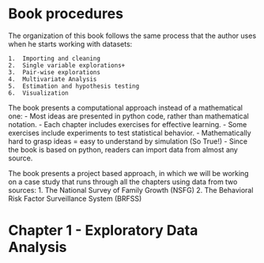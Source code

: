 #   Book procedures
The organization of this book follows the same process that the author uses when he starts working with datasets:
    
    1.  Importing and cleaning
    2.  Single variable explorations+
    3.  Pair-wise explorations
    4.  Multivariate Analysis
    5.  Estimation and hypothesis testing
    6.  Visualization

The book presents a computational approach instead of a mathematical one:
    -   Most ideas are presented in python code, rather than mathematical notation.
    -   Each chapter includes exercises for effective learning.
    -   Some exercises include experiments to test statistical behavior.
    -   Mathematically hard to grasp ideas = easy to understand by simulation (So True!)
    -   Since the book is based on python, readers can import data from almost any source.

The book presents a project based approach, in which we will be working on a case study that runs through all the chapters using data from two sources:
    1.  The National Survey of Family Growth (NSFG)
    2.  The Behavioral Risk Factor Surveillance System (BRFSS)
    
#   Chapter 1 - Exploratory Data Analysis
